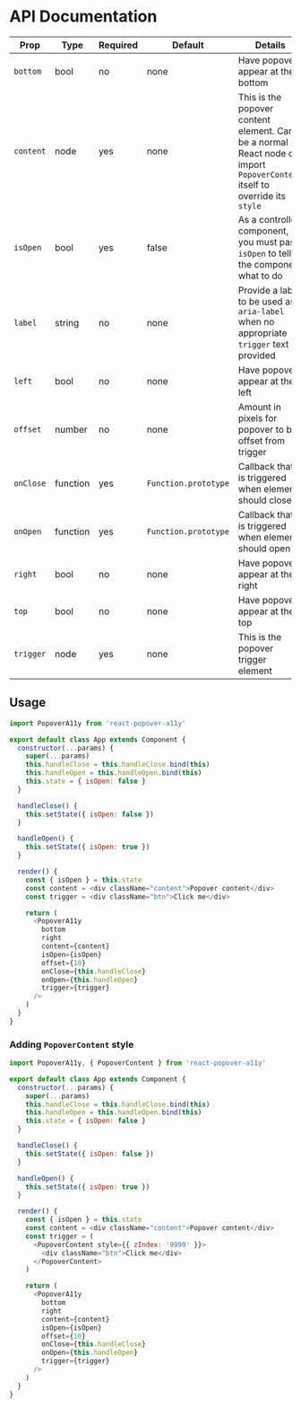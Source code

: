 # API Documentation

| Prop | Type | Required | Default  | Details |
| ---  | --- | ---  | --- | --- |
| `bottom` | bool | no | none | Have popover appear at the bottom |
| `content` | node | yes | none | This is the popover content element. Can be a normal React node or import `PopoverContent` itself to override its `style` |
| `isOpen` | bool | yes | false | As a controlled component, you must pass `isOpen` to tell the component what to do |
| `label` | string | no | none | Provide a label to be used as `aria-label` when no appropriate `trigger` text is provided |
| `left` | bool | no | none | Have popover appear at the left |
| `offset` | number | no | none | Amount in pixels for popover to be offset from trigger |
| `onClose` | function | yes | `Function.prototype` | Callback that is triggered when element should close |
| `onOpen` | function | yes | `Function.prototype` | Callback that is triggered when element should open |
| `right` | bool | no | none | Have popover appear at the right |
| `top` | bool | no | none | Have popover appear at the top |
| `trigger` | node | yes | none | This is the popover trigger element |

## Usage

```js
import PopoverA11y from 'react-popover-a11y'

export default class App extends Component {
  constructor(...params) {
    super(...params)
    this.handleClose = this.handleClose.bind(this)
    this.handleOpen = this.handleOpen.bind(this)
    this.state = { isOpen: false }
  }

  handleClose() {
    this.setState({ isOpen: false })
  }

  handleOpen() {
    this.setState({ isOpen: true })
  }

  render() {
    const { isOpen } = this.state
    const content = <div className="content">Popover content</div>
    const trigger = <div className="btn">Click me</div>

    return (
      <PopoverA11y
        bottom
        right
        content={content}
        isOpen={isOpen}
        offset={10}
        onClose={this.handleClose}
        onOpen={this.handleOpen}
        trigger={trigger}
      />
    )
  }
}
```

### Adding `PopoverContent` style

```js
import PopoverA11y, { PopoverContent } from 'react-popover-a11y'

export default class App extends Component {
  constructor(...params) {
    super(...params)
    this.handleClose = this.handleClose.bind(this)
    this.handleOpen = this.handleOpen.bind(this)
    this.state = { isOpen: false }
  }

  handleClose() {
    this.setState({ isOpen: false })
  }

  handleOpen() {
    this.setState({ isOpen: true })
  }

  render() {
    const { isOpen } = this.state
    const content = <div className="content">Popover content</div>
    const trigger = (
      <PopoverContent style={{ zIndex: '9999' }}>
        <div className="btn">Click me</div>
      </PopoverContent>
    )

    return (
      <PopoverA11y
        bottom
        right
        content={content}
        isOpen={isOpen}
        offset={10}
        onClose={this.handleClose}
        onOpen={this.handleOpen}
        trigger={trigger}
      />
    )
  }
}
```

